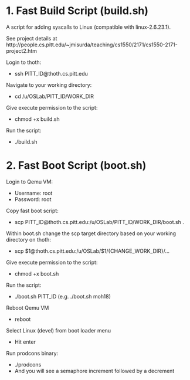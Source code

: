 # 1. Fast Build Script (build.sh)
<p>A script for adding syscalls to Linux (compatible with linux-2.6.23.1).</p>
<p>See project details at http://people.cs.pitt.edu/~jmisurda/teaching/cs1550/2171/cs1550-2171-project2.htm</p>
<p>Login to thoth:</p>
<ul>
  <li>ssh PITT_ID@thoth.cs.pitt.edu</li>
</ul>
<p>Navigate to your working directory:</p>
<ul>
  <li>cd /u/OSLab/PITT_ID/WORK_DIR</li>
</ul>
<p>Give execute permission to the script:</p>
<ul>
  <li>chmod +x build.sh</li>
</ul>
<p>Run the script:</p>
<ul>
  <li>./build.sh</li>
</ul>



# 2. Fast Boot Script (boot.sh)
<p>Login to Qemu VM:</p>
<ul>
  <li>Username: root</li>
  <li>Password: root</li>
</ul>
<p>Copy fast boot script:</p>
<ul>
  <li>scp PITT_ID@thoth.cs.pitt.edu:/u/OSLab/PITT_ID/WORK_DIR/boot.sh .</li>
</ul>
<p>Within boot.sh change the scp target directory based on your working directory on thoth:</p>
<ul>
  <li>scp $1@thoth.cs.pitt.edu:/u/OSLab/$1/{CHANGE_WORK_DIR}/...</li>
</ul>
<p>Give execute permission to the script:</p>
<ul>
  <li>chmod +x boot.sh</li>
</ul>
<p>Run the script:</p>
<ul>
  <li>./boot.sh PITT_ID (e.g. ./boot.sh moh18)</li>
</ul>
<p>Reboot Qemu VM</p>
<ul>
  <li>reboot</li>
</ul>
<p>Select Linux (devel) from boot loader menu</p>
<ul>
  <li>Hit enter</li>
</ul>
<p>Run prodcons binary:</p>

<ul>
  <li>./prodcons</li>
  <li>And you will see a semaphore increment followed by a decrement</li>
</ul>
